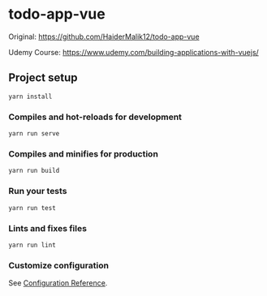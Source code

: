 # todo-app-vue
Original: https://github.com/HaiderMalik12/todo-app-vue

Udemy Course: https://www.udemy.com/building-applications-with-vuejs/

## Project setup
```
yarn install
```

### Compiles and hot-reloads for development
```
yarn run serve
```

### Compiles and minifies for production
```
yarn run build
```

### Run your tests
```
yarn run test
```

### Lints and fixes files
```
yarn run lint
```

### Customize configuration
See [Configuration Reference](https://cli.vuejs.org/config/).
